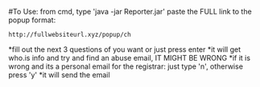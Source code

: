 #To Use:
from cmd, type 'java -jar Reporter.jar'
paste the FULL link to the popup format:
```
http://fullwebsiteurl.xyz/popup/ch
```
*fill out the next 3 questions of you want or just press enter
*it will get who.is info and try and find an abuse email, IT MIGHT BE WRONG
*if it is wrong and its a personal email for the registrar: just type 'n', otherwise press 'y'
*it will send the email
